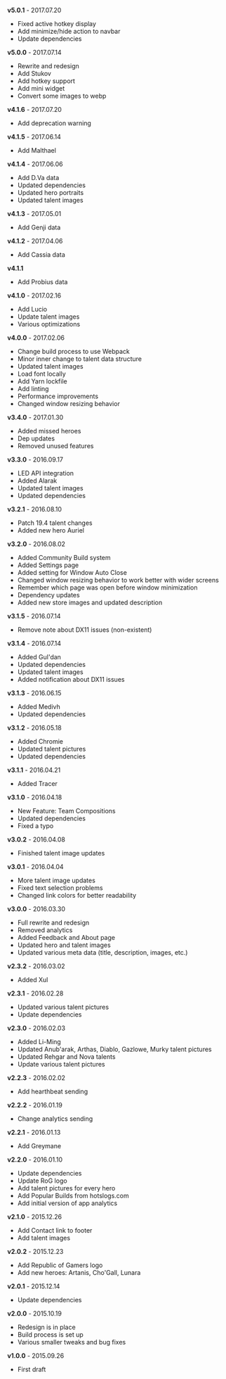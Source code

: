 **v5.0.1** - 2017.07.20

* Fixed active hotkey display
* Add minimize/hide action to navbar
* Update dependencies

**v5.0.0** - 2017.07.14

* Rewrite and redesign
* Add Stukov
* Add hotkey support
* Add mini widget
* Convert some images to webp

**v4.1.6** - 2017.07.20

* Add deprecation warning

**v4.1.5** - 2017.06.14

* Add Malthael

**v4.1.4** - 2017.06.06

* Add D.Va data
* Updated dependencies
* Updated hero portraits
* Updated talent images

**v4.1.3** - 2017.05.01

* Add Genji data

**v4.1.2** - 2017.04.06

* Add Cassia data

**v4.1.1**

* Add Probius data

**v4.1.0** - 2017.02.16

* Add Lucio
* Update talent images
* Various optimizations

**v4.0.0** - 2017.02.06

* Change build process to use Webpack
* Minor inner change to talent data structure
* Updated talent images
* Load font locally
* Add Yarn lockfile
* Add linting
* Performance improvements
* Changed window resizing behavior

**v3.4.0** - 2017.01.30

* Added missed heroes
* Dep updates
* Removed unused features

**v3.3.0** - 2016.09.17

* LED API integration
* Added Alarak
* Updated talent images
* Updated dependencies

**v3.2.1** - 2016.08.10

* Patch 19.4 talent changes
* Added new hero Auriel

**v3.2.0** - 2016.08.02

* Added Community Build system
* Added Settings page
* Added setting for Window Auto Close
* Changed window resizing behavior to work better with wider screens
* Remember which page was open before window minimization
* Dependency updates
* Added new store images and updated description

**v3.1.5** - 2016.07.14

* Remove note about DX11 issues (non-existent)

**v3.1.4** - 2016.07.14

* Added Gul'dan
* Updated dependencies
* Updated talent images
* Added notification about DX11 issues

**v3.1.3** - 2016.06.15

* Added Medivh
* Updated dependencies

**v3.1.2** - 2016.05.18

* Added Chromie
* Updated talent pictures
* Updated dependencies

**v3.1.1** - 2016.04.21

* Added Tracer

**v3.1.0** - 2016.04.18

* New Feature: Team Compositions
* Updated dependencies
* Fixed a typo

**v3.0.2** - 2016.04.08

* Finished talent image updates

**v3.0.1** - 2016.04.04

* More talent image updates
* Fixed text selection problems
* Changed link colors for better readability

**v3.0.0** - 2016.03.30

* Full rewrite and redesign
* Removed analytics
* Added Feedback and About page
* Updated hero and talent images
* Updated various meta data (title, description, images, etc.)

**v2.3.2** - 2016.03.02

* Added Xul

**v2.3.1** - 2016.02.28

* Updated various talent pictures
* Update dependencies

**v2.3.0** - 2016.02.03

* Added Li-Ming
* Updated Anub'arak, Arthas, Diablo, Gazlowe, Murky talent pictures
* Updated Rehgar and Nova talents
* Update various talent pictures

**v2.2.3** - 2016.02.02

* Add hearthbeat sending

**v2.2.2** - 2016.01.19

* Change analytics sending

**v2.2.1** - 2016.01.13

* Add Greymane

**v2.2.0** - 2016.01.10

* Update dependencies
* Update RoG logo
* Add talent pictures for every hero
* Add Popular Builds from hotslogs.com
* Add initial version of app analytics

**v2.1.0** - 2015.12.26

* Add Contact link to footer
* Add talent images

**v2.0.2** - 2015.12.23

* Add Republic of Gamers logo
* Add new heroes: Artanis, Cho'Gall, Lunara

**v2.0.1** - 2015.12.14

* Update dependencies

**v2.0.0** - 2015.10.19

* Redesign is in place
* Build process is set up
* Various smaller tweaks and bug fixes

**v1.0.0** - 2015.09.26

* First draft
